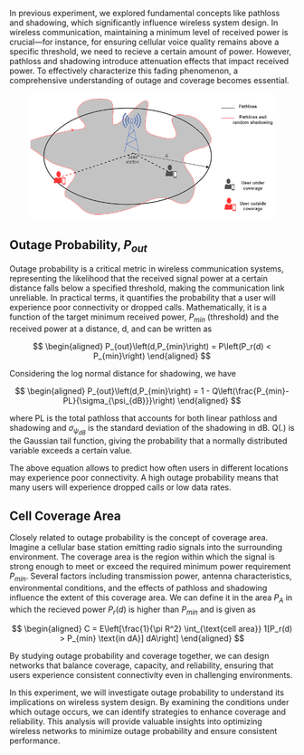 In previous experiment, we explored fundamental concepts like pathloss and shadowing, which significantly influence wireless system design. In wireless communication, maintaining a minimum level of received power is crucial—for instance, for ensuring cellular voice quality remains above a specific threshold, we need to recieve a certain amount of power. However, pathloss and shadowing introduce attenuation effects that impact received power. To effectively characterize this fading phenomenon, a comprehensive understanding of outage and coverage becomes essential.

<p align="center">
<img src="./images/exp2.png" width="430">
</p>

## Outage Probability, $P_{out}$
Outage probability is a critical metric in wireless communication systems, representing the likelihood that the received signal power at a certain distance falls below a specified threshold, making the communication link unreliable. In practical terms, it quantifies the probability that a user will experience poor connectivity or dropped calls. Mathematically, it is a function of the target minimum received power, $P_{min}$ (threshold) and the received power at a distance, d, and can be written as

$$
\begin{aligned}
    P_{out}\left(d,P_{min}\right) = P\left(P_r(d) < P_{min}\right)
\end{aligned}
$$

Considering the log normal distance for shadowing, we have

$$
\begin{aligned}
    P_{out}\left(d,P_{min}\right) = 1 - Q\left(\frac{P_{min}-PL}{\sigma_{\psi_{dB}}}\right)
\end{aligned}
$$

where PL is the total pathloss that accounts for both linear pathloss and shadowing and $\sigma_{\psi_{dB}}$ is the standard deviation of the shadowing in dB. Q(.) is the Gaussian tail function, giving the probability that a normally distributed variable exceeds a certain value.

The above equation allows to predict how often users in different locations may experience poor connectivity. A high outage probability means that many users will experience dropped calls or low data rates.

## Cell Coverage Area
Closely related to outage probability is the concept of coverage area. Imagine a cellular base station emitting radio signals into the surrounding environment. The coverage area is the region within which the signal is strong enough to meet or exceed the required minimum power requirement $P_{min}$. Several factors including transmission power, antenna characteristics, environmental conditions, and the effects of pathloss and shadowing influence the extent of this coverage area. We can define it in the area $P_A$ in which the recieved power $P_r(d)$ is higher than $P_{min}$ and is given as 

$$
\begin{aligned}
    C = E\left[\frac{1}{\pi R^2} \int_{\text{cell area}} 1[P_r(d) > P_{min} \text{in dA}] dA\right]
\end{aligned}
$$

By studying outage probability and coverage together, we can design networks that balance coverage, capacity, and reliability, ensuring that users experience consistent connectivity even in challenging environments.

In this experiment, we will investigate outage probability to understand its implications on wireless system design. By examining the conditions under which outage occurs, we can identify strategies to enhance coverage and reliability. This analysis will provide valuable insights into optimizing wireless networks to minimize outage probability and ensure consistent performance.
